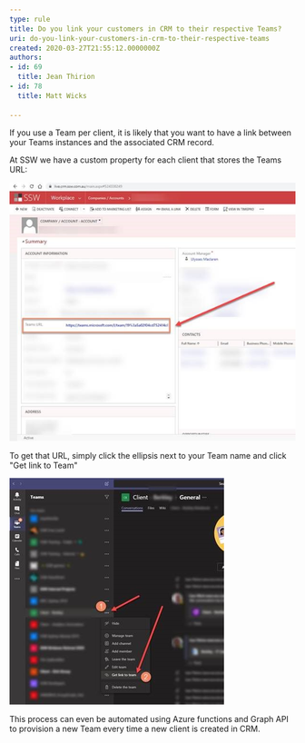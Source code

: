 ```yaml
---
type: rule
title: Do you link your customers in CRM to their respective Teams?
uri: do-you-link-your-customers-in-crm-to-their-respective-teams
created: 2020-03-27T21:55:12.0000000Z
authors:
- id: 69
  title: Jean Thirion
- id: 78
  title: Matt Wicks

---
```


If you use a Team per client, it is likely that you want to have a link between your Teams instances and the associated CRM record.
 
At SSW we have a custom property for each client that stores the Teams URL:

![ Live CRM | Company/Account Form – added Teams URL field](live-crm.jpg)

To get that URL, simply click the ellipsis next to your Team name and click "Get link to Team"

![ get the Teams URL](get-teams-url.jpg)

This process can even be automated using Azure functions and Graph API to provision a new Team every time a new client is created in CRM.
